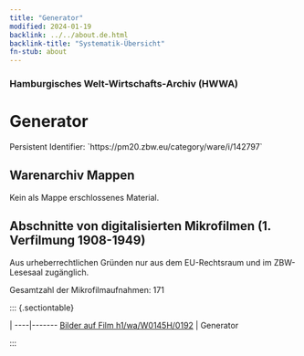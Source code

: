 ```yaml
---
title: "Generator"
modified: 2024-01-19
backlink: ../../about.de.html
backlink-title: "Systematik-Übersicht"
fn-stub: about
---
```


### Hamburgisches Welt-Wirtschafts-Archiv (HWWA)

# Generator

<div class="hint">Persistent Identifier: `https://pm20.zbw.eu/category/ware/i/142797`</div>







## Warenarchiv Mappen





Kein als Mappe erschlossenes Material.



<a id="filmsections" />

## Abschnitte von digitalisierten Mikrofilmen (1. Verfilmung 1908-1949)

<p>Aus urheberrechtlichen Gründen nur aus dem EU-Rechtsraum und im ZBW-Lesesaal zugänglich.</p>


<p>Gesamtzahl der Mikrofilmaufnahmen: 171</p>





::: {.sectiontable}

 | 
----|-------
<a class="btn" href="https://pm20.zbw.eu/film/h1/wa/W0145H/0192" rel="nofollow">Bilder auf Film h1/wa/W0145H/0192</a> | Generator


:::
















